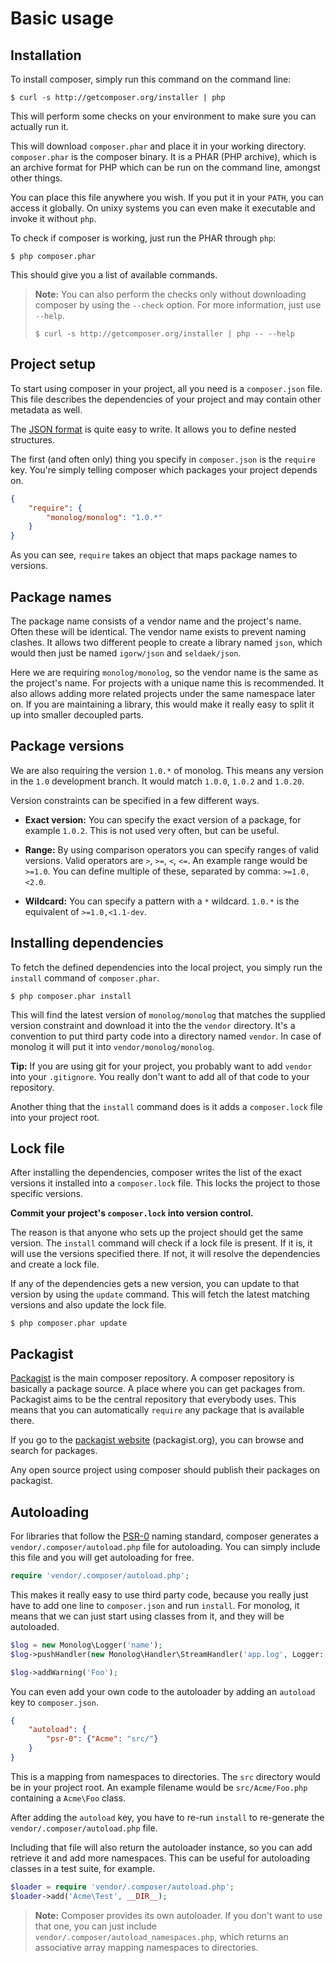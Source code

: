 # Basic usage

## Installation

To install composer, simply run this command on the command line:

    $ curl -s http://getcomposer.org/installer | php

This will perform some checks on your environment to make sure you can
actually run it.

This will download `composer.phar` and place it in your working directory.
`composer.phar` is the composer binary. It is a PHAR (PHP archive), which
is an archive format for PHP which can be run on the command line, amongst
other things.

You can place this file anywhere you wish. If you put it in your `PATH`,
you can access it globally. On unixy systems you can even make it
executable and invoke it without `php`.

To check if composer is working, just run the PHAR through `php`:

    $ php composer.phar

This should give you a list of available commands.

> **Note:** You can also perform the checks only without downloading composer
> by using the `--check` option. For more information, just use `--help`.
>
>     $ curl -s http://getcomposer.org/installer | php -- --help

## Project setup

To start using composer in your project, all you need is a `composer.json`
file. This file describes the dependencies of your project and may contain
other metadata as well.

The [JSON format](http://json.org/) is quite easy to write. It allows you to
define nested structures.

The first (and often only) thing you specify in `composer.json` is the
`require` key. You're simply telling composer which packages your project
depends on.

```json
{
    "require": {
        "monolog/monolog": "1.0.*"
    }
}
```

As you can see, `require` takes an object that maps package names to versions.

## Package names

The package name consists of a vendor name and the project's name. Often these
will be identical. The vendor name exists to prevent naming clashes. It allows
two different people to create a library named `json`, which would then just be
named `igorw/json` and `seldaek/json`.

Here we are requiring `monolog/monolog`, so the vendor name is the same as the
project's name. For projects with a unique name this is recommended. It also
allows adding more related projects under the same namespace later on. If you
are maintaining a library, this would make it really easy to split it up into
smaller decoupled parts.

## Package versions

We are also requiring the version `1.0.*` of monolog. This means any version
in the `1.0` development branch. It would match `1.0.0`, `1.0.2` and `1.0.20`.

Version constraints can be specified in a few different ways.

* **Exact version:** You can specify the exact version of a package, for
  example `1.0.2`. This is not used very often, but can be useful.

* **Range:** By using comparison operators you can specify ranges of valid
  versions. Valid operators are `>`, `>=`, `<`, `<=`. An example range would be
  `>=1.0`. You can define multiple of these, separated by comma:   `>=1.0,<2.0`.

* **Wildcard:** You can specify a pattern with a `*` wildcard. `1.0.*` is the
  equivalent of `>=1.0,<1.1-dev`.

## Installing dependencies

To fetch the defined dependencies into the local project, you simply run the
`install` command of `composer.phar`.

    $ php composer.phar install

This will find the latest version of `monolog/monolog` that matches the
supplied version constraint and download it into the the `vendor` directory.
It's a convention to put third party code into a directory named `vendor`.
In case of monolog it will put it into `vendor/monolog/monolog`.

**Tip:** If you are using git for your project, you probably want to add
`vendor` into your `.gitignore`. You really don't want to add all of that
code to your repository.

Another thing that the `install` command does is it adds a `composer.lock`
file into your project root.

## Lock file

After installing the dependencies, composer writes the list of the exact
versions it installed into a `composer.lock` file. This locks the project
to those specific versions.

**Commit your project's `composer.lock` into version control.**

The reason is that anyone who sets up the project should get the same version.
The `install` command will check if a lock file is present. If it is, it will
use the versions specified there. If not, it will resolve the dependencies and
create a lock file.

If any of the dependencies gets a new version, you can update to that version
by using the `update` command. This will fetch the latest matching versions and
also update the lock file.

    $ php composer.phar update

## Packagist

[Packagist](http://packagist.org/) is the main composer repository. A composer
repository is basically a package source. A place where you can get packages
from. Packagist aims to be the central repository that everybody uses. This
means that you can automatically `require` any package that is available
there.

If you go to the [packagist website](http://packagist.org/) (packagist.org),
you can browse and search for packages.

Any open source project using composer should publish their packages on
packagist.

## Autoloading

For libraries that follow the [PSR-0](https://github.com/php-fig/fig-standards/blob/master/accepted/PSR-0.md)
naming standard, composer generates a
`vendor/.composer/autoload.php` file for autoloading. You can simply include
this file and you will get autoloading for free.

```php
require 'vendor/.composer/autoload.php';
```

This makes it really easy to use third party code, because you really just
have to add one line to `composer.json` and run `install`. For monolog, it
means that we can just start using classes from it, and they will be
autoloaded.

```php
$log = new Monolog\Logger('name');
$log->pushHandler(new Monolog\Handler\StreamHandler('app.log', Logger::WARNING));

$log->addWarning('Foo');
```

You can even add your own code to the autoloader by adding an `autoload` key
to `composer.json`.

```json
{
    "autoload": {
        "psr-0": {"Acme": "src/"}
    }
}
```

This is a mapping from namespaces to directories. The `src` directory would be
in your project root. An example filename would be `src/Acme/Foo.php`
containing a `Acme\Foo` class.

After adding the `autoload` key, you have to re-run `install` to re-generate
the `vendor/.composer/autoload.php` file.

Including that file will also return the autoloader instance, so you can add
retrieve it and add more namespaces. This can be useful for autoloading
classes in a test suite, for example.

```php
$loader = require 'vendor/.composer/autoload.php';
$loader->add('Acme\Test', __DIR__);
```

> **Note:** Composer provides its own autoloader. If you don't want to use
that one, you can just include `vendor/.composer/autoload_namespaces.php`,
which returns an associative array mapping namespaces to directories.
